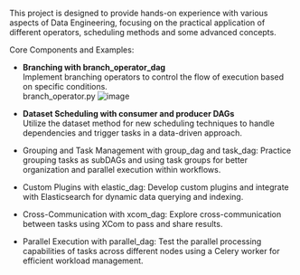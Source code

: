 This project is designed to provide hands-on experience with various aspects of Data Engineering, focusing on the practical application of different operators, scheduling methods and some advanced concepts.

Core Components and Examples:
- **Branching with branch_operator_dag**
  </br>Implement branching operators to control the flow of execution based on specific conditions.
  </br>branch_operator.py
  ![image](https://github.com/TimerlanK/apache_airflow_practice/assets/59342509/262adf75-afdd-4212-9ce6-5b954018f51b)


- **Dataset Scheduling with consumer and producer DAGs**</br>Utilize the dataset method for new scheduling techniques to handle dependencies and trigger tasks in a data-driven approach.

- Grouping and Task Management with group_dag and task_dag: Practice grouping tasks as subDAGs and using task groups for better organization and parallel execution within workflows.

- Custom Plugins with elastic_dag: Develop custom plugins and integrate with Elasticsearch for dynamic data querying and indexing.

- Cross-Communication with xcom_dag: Explore cross-communication between tasks using XCom to pass and share results.

- Parallel Execution with parallel_dag: Test the parallel processing capabilities of tasks across different nodes using a Celery worker for efficient workload management.
